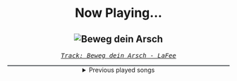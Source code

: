 <div align="center"> 
<h1>Now Playing...</h1>

![Beweg dein Arsch](https://i.scdn.co/image/ab67616d00001e02813f032605588f920d06080a)
--
_<samp><a href="https://open.spotify.com/track/0Z2Jxp37veFXxPsoTeCGcM">Track: Beweg dein Arsch - LaFee</a></samp>_

<div style="border: 1px #4B5054 solid"></div>
<details>
  <summary>
    Previous played songs
  </summary>
  <table>
    <thead>
      <tr>
        <th>
          Artist
        </th>
        <th>
          Song
        </th>
        <th>
          Link
        </th>
      </tr>
    </thead>
    <tbody>
      <tr><td>LaFee</td><td>Beweg dein Arsch</td><td><a href="https://open.spotify.com/track/0Z2Jxp37veFXxPsoTeCGcM">https://open.spotify.com/track/0Z2Jxp37veFXxPsoTeCGcM</a></td></tr><tr><td>Rise Against</td><td>Give It All</td><td><a href="https://open.spotify.com/track/5O6SumCYk8Ug81UbfXAPJC">https://open.spotify.com/track/5O6SumCYk8Ug81UbfXAPJC</a></td></tr><tr><td>Breaking Benjamin</td><td>Had Enough</td><td><a href="https://open.spotify.com/track/7u93rCmIM9mBoT4mvfUBTZ">https://open.spotify.com/track/7u93rCmIM9mBoT4mvfUBTZ</a></td></tr><tr><td>Blue Stahli</td><td>ULTRAnumb</td><td><a href="https://open.spotify.com/track/3B0hzwc1e8AYOytj9hZS2I">https://open.spotify.com/track/3B0hzwc1e8AYOytj9hZS2I</a></td></tr><tr><td>Spoken</td><td>Through It All</td><td><a href="https://open.spotify.com/track/1XBWuNsvYOoXH0MBC0TrJs">https://open.spotify.com/track/1XBWuNsvYOoXH0MBC0TrJs</a></td></tr><tr><td>Thousand Foot Krutch</td><td>Phenomenon</td><td><a href="https://open.spotify.com/track/3b6uenXXbpCRxXyzFzWi3J">https://open.spotify.com/track/3b6uenXXbpCRxXyzFzWi3J</a></td></tr><tr><td>We As Human</td><td>Sever</td><td><a href="https://open.spotify.com/track/5qClwk2P8hmj6hddTewh3k">https://open.spotify.com/track/5qClwk2P8hmj6hddTewh3k</a></td></tr><tr><td>Nightwish</td><td>Wish I Had an Angel</td><td><a href="https://open.spotify.com/track/6IKk2Z7LO59UDnVEw8JCBj">https://open.spotify.com/track/6IKk2Z7LO59UDnVEw8JCBj</a></td></tr><tr><td>Anberlin</td><td>The Feel Good Drag</td><td><a href="https://open.spotify.com/track/5sTVykpRs4eiZKn96bZogj">https://open.spotify.com/track/5sTVykpRs4eiZKn96bZogj</a></td></tr><tr><td>Disturbed</td><td>Stricken</td><td><a href="https://open.spotify.com/track/6RJdYpFQwLyNfDc5FbjkgV">https://open.spotify.com/track/6RJdYpFQwLyNfDc5FbjkgV</a></td></tr><tr><td>Dead Poetic</td><td>New Medicines</td><td><a href="https://open.spotify.com/track/2UMuVwCwPUdTmAYYgd88Fg">https://open.spotify.com/track/2UMuVwCwPUdTmAYYgd88Fg</a></td></tr><tr><td>Billy Talent</td><td>Fallen Leaves</td><td><a href="https://open.spotify.com/track/3jUTjCISntIUFL8jnAjzgc">https://open.spotify.com/track/3jUTjCISntIUFL8jnAjzgc</a></td></tr><tr><td>Bullet For My Valentine</td><td>Hand Of Blood</td><td><a href="https://open.spotify.com/track/1EJzHoU6rg1afMozs9t6aM">https://open.spotify.com/track/1EJzHoU6rg1afMozs9t6aM</a></td></tr><tr><td>A Day To Remember</td><td>The Downfall Of Us All</td><td><a href="https://open.spotify.com/track/3ZxRTWNVtsruD7oCMUV9vQ">https://open.spotify.com/track/3ZxRTWNVtsruD7oCMUV9vQ</a></td></tr><tr><td>Dope</td><td>Die MF Die</td><td><a href="https://open.spotify.com/track/5bU4KX47KqtDKKaLM4QCzh">https://open.spotify.com/track/5bU4KX47KqtDKKaLM4QCzh</a></td></tr><tr><td>Crazy Town</td><td>Drowning</td><td><a href="https://open.spotify.com/track/6UI5070fXjclDkp1obCmFm">https://open.spotify.com/track/6UI5070fXjclDkp1obCmFm</a></td></tr><tr><td>Nightwish</td><td>End Of All Hope</td><td><a href="https://open.spotify.com/track/5wO7hTEOnwLt4NX1nbA16k">https://open.spotify.com/track/5wO7hTEOnwLt4NX1nbA16k</a></td></tr><tr><td>Thousand Foot Krutch</td><td>Move</td><td><a href="https://open.spotify.com/track/5tXPbEbEouMSEbqQHO0qQa">https://open.spotify.com/track/5tXPbEbEouMSEbqQHO0qQa</a></td></tr><tr><td>Linkin Park</td><td>One Step Closer</td><td><a href="https://open.spotify.com/track/3K4HG9evC7dg3N0R9cYqk4">https://open.spotify.com/track/3K4HG9evC7dg3N0R9cYqk4</a></td></tr><tr><td>55 Escape</td><td>Forever</td><td><a href="https://open.spotify.com/track/3Gaxjgv63zqkBj5LeoTLBG">https://open.spotify.com/track/3Gaxjgv63zqkBj5LeoTLBG</a></td></tr>
    </tbody>
  </table>
</details>

</div>
